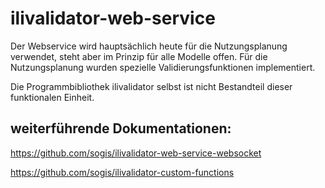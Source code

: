 # ilivalidator-web-service

Der Webservice wird hauptsächlich heute für die Nutzungsplanung verwendet, steht aber im Prinzip für alle Modelle offen.
Für die Nutzungsplanung wurden spezielle Validierungsfunktionen implementiert. 

Die Programmbibliothek ilivalidator selbst ist nicht Bestandteil dieser funktionalen Einheit. 

## weiterführende Dokumentationen:
https://github.com/sogis/ilivalidator-web-service-websocket

https://github.com/sogis/ilivalidator-custom-functions
